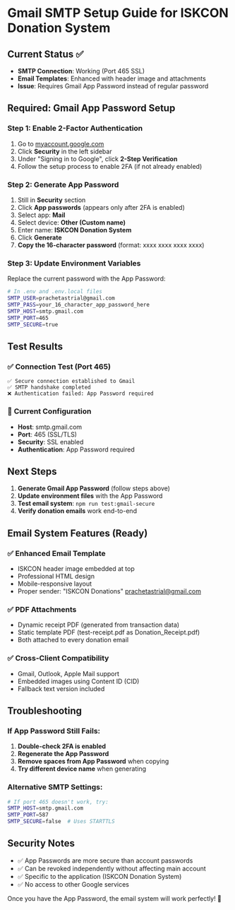 # Gmail SMTP Setup Guide for ISKCON Donation System

## Current Status ✅
- **SMTP Connection**: Working (Port 465 SSL)
- **Email Templates**: Enhanced with header image and attachments
- **Issue**: Requires Gmail App Password instead of regular password

## Required: Gmail App Password Setup

### Step 1: Enable 2-Factor Authentication
1. Go to [myaccount.google.com](https://myaccount.google.com)
2. Click **Security** in the left sidebar
3. Under "Signing in to Google", click **2-Step Verification**
4. Follow the setup process to enable 2FA (if not already enabled)

### Step 2: Generate App Password
1. Still in **Security** section
2. Click **App passwords** (appears only after 2FA is enabled)
3. Select app: **Mail**
4. Select device: **Other (Custom name)**
5. Enter name: **ISKCON Donation System**
6. Click **Generate**
7. **Copy the 16-character password** (format: xxxx xxxx xxxx xxxx)

### Step 3: Update Environment Variables
Replace the current password with the App Password:

```bash
# In .env and .env.local files
SMTP_USER=prachetastrial@gmail.com
SMTP_PASS=your_16_character_app_password_here
SMTP_HOST=smtp.gmail.com
SMTP_PORT=465
SMTP_SECURE=true
```

## Test Results

### ✅ **Connection Test (Port 465)**
```
✅ Secure connection established to Gmail
✅ SMTP handshake completed
❌ Authentication failed: App Password required
```

### 📧 **Current Configuration**
- **Host**: smtp.gmail.com
- **Port**: 465 (SSL/TLS)
- **Security**: SSL enabled
- **Authentication**: App Password required

## Next Steps

1. **Generate Gmail App Password** (follow steps above)
2. **Update environment files** with the App Password
3. **Test email system**: `npm run test:gmail-secure`
4. **Verify donation emails** work end-to-end

## Email System Features (Ready)

### ✅ **Enhanced Email Template**
- ISKCON header image embedded at top
- Professional HTML design
- Mobile-responsive layout
- Proper sender: "ISKCON Donations" <prachetastrial@gmail.com>

### ✅ **PDF Attachments**
- Dynamic receipt PDF (generated from transaction data)
- Static template PDF (test-receipt.pdf as Donation_Receipt.pdf)
- Both attached to every donation email

### ✅ **Cross-Client Compatibility**
- Gmail, Outlook, Apple Mail support
- Embedded images using Content ID (CID)
- Fallback text version included

## Troubleshooting

### If App Password Still Fails:
1. **Double-check 2FA is enabled**
2. **Regenerate the App Password**
3. **Remove spaces from App Password** when copying
4. **Try different device name** when generating

### Alternative SMTP Settings:
```bash
# If port 465 doesn't work, try:
SMTP_HOST=smtp.gmail.com
SMTP_PORT=587
SMTP_SECURE=false  # Uses STARTTLS
```

## Security Notes

- ✅ App Passwords are more secure than account passwords
- ✅ Can be revoked independently without affecting main account
- ✅ Specific to the application (ISKCON Donation System)
- ✅ No access to other Google services

Once you have the App Password, the email system will work perfectly! 🎉